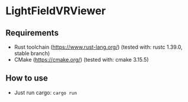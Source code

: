 # LightFieldVRViewer

## Requirements

* Rust toolchain (https://www.rust-lang.org/) (tested with: rustc 1.39.0, stable branch)
* CMake (https://cmake.org/) (tested with: cmake 3.15.5)

## How to use

* Just run cargo: `cargo run`
